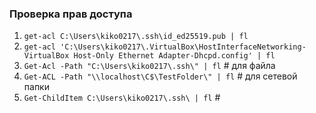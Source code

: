 ### Проверка прав доступа
1) `get-acl C:\Users\kiko0217\.ssh\id_ed25519.pub | fl`
2) `get-acl 'C:\Users\kiko0217\.VirtualBox\HostInterfaceNetworking-VirtualBox Host-Only Ethernet Adapter-Dhcpd.config' | fl`
3) `Get-Acl -Path "C:\Users\kiko0217\.ssh\" | fl`  # для файла
4) `Get-ACL -Path "\\localhost\C$\TestFolder\" | fl`  # для сетевой папки 
5) `Get-ChildItem C:\Users\kiko0217\.ssh\ | fl`  #
